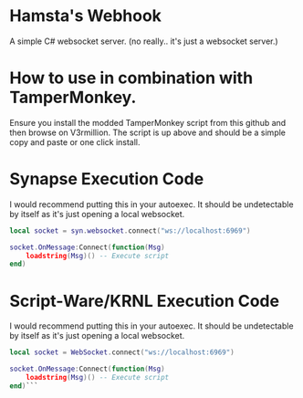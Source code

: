 # Hamsta's Webhook
A simple C# websocket server. (no really.. it's just a websocket server.)


# How to use in combination with TamperMonkey.
Ensure you install the modded TamperMonkey script from this github and then browse on V3rmillion.
The script is up above and should be a simple copy and paste or one click install.


# Synapse Execution Code
I would recommend putting this in your autoexec. It should be undetectable by itself as it's just opening a local websocket.

```lua
local socket = syn.websocket.connect("ws://localhost:6969")

socket.OnMessage:Connect(function(Msg)
    loadstring(Msg)() -- Execute script
end)
```

# Script-Ware/KRNL Execution Code
I would recommend putting this in your autoexec. It should be undetectable by itself as it's just opening a local websocket.
```lua
local socket = WebSocket.connect("ws://localhost:6969")

socket.OnMessage:Connect(function(Msg)
    loadstring(Msg)() -- Execute script
end)```
